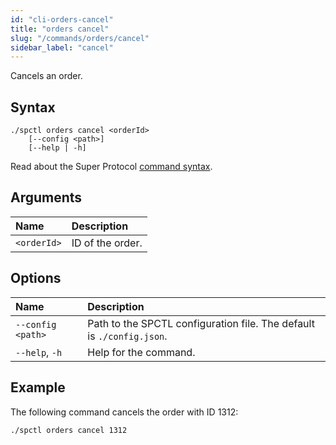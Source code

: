 ```yaml
---
id: "cli-orders-cancel"
title: "orders cancel"
slug: "/commands/orders/cancel"
sidebar_label: "cancel"
---
```


Cancels an order.

## Syntax

```
./spctl orders cancel <orderId>
    [--config <path>]
    [--help | -h]
```

Read about the Super Protocol [command syntax](/cli/commands#command-syntax).

## Arguments

| **Name** | **Description** |
| :- | :- |
| `<orderId>` | ID of the order. |

## Options

| **Name** | **Description** |
| :- | :- |
| `--config <path>` | Path to the SPCTL configuration file. The default is `./config.json`. |
| `--help`, `-h` | Help for the command. |

## Example

The following command cancels the order with ID 1312:

```
./spctl orders cancel 1312
```
